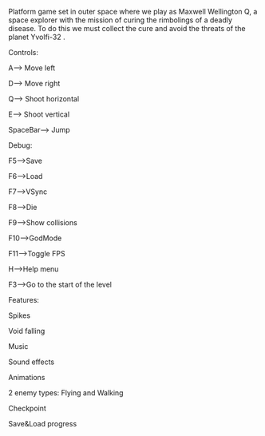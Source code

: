 Platform game set in outer space where we play as Maxwell Wellington Q, a space explorer with the mission of curing the rimbolings of a deadly disease.
To do this we must collect the cure and avoid the threats of the planet Yvolfi-32 .

Controls:

A--> Move left

D--> Move right

Q--> Shoot horizontal

E--> Shoot vertical

SpaceBar--> Jump

Debug:

F5-->Save

F6-->Load

F7-->VSync

F8-->Die

F9-->Show collisions

F10-->GodMode

F11-->Toggle FPS

H-->Help menu

F3-->Go to the start of the level

Features:

Spikes

Void falling

Music

Sound effects

Animations

2 enemy types: Flying and Walking

Checkpoint

Save&Load progress
